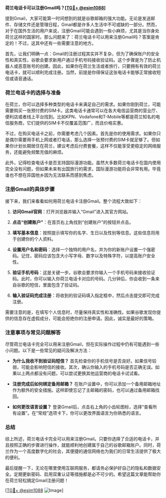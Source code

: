 **荷兰电话卡可以注册Gmail吗？[[TG💪+ @esim1088](https://t.me/s/esim1088)]**

提到Gmail，大家可能第一时间想到的就是谷歌邮箱的强大功能。无论是发送邮件、存储文件还是管理日程，Gmail都是许多人生活中不可或缺的一部分。然而，对于在国外生活的用户来说，注册Gmail可能会遇到一些小麻烦，尤其是当你身处荷兰这样的国家时。那么问题来了：荷兰电话卡可以用来注册Gmail吗？答案是肯定的！不过，这其中还有一些需要注意的地方。

首先，让我们明确一点：Gmail的注册过程其实并不复杂，但为了确保账户的安全性和真实性，谷歌会要求新用户通过手机号码接收验证码。这个步骤是为了防止机器人或恶意账号的创建。因此，如果你在荷兰生活或者旅行，只要拥有有效的荷兰电话卡，就可以顺利完成注册。当然，前提是你得保证这张电话卡能够正常接收短信或语音通话。

### 荷兰电话卡的选择与准备

在荷兰，你可以选择多种类型的电话卡来满足自己的需求。如果你刚到荷兰，可能需要购买一张预付费的SIM卡。这类电话卡通常可以在各大电信运营商的营业厅、便利店或者线上平台找到。比如KPN、Vodafone和T-Mobile等都是荷兰知名的电信服务商，它们提供的SIM卡不仅覆盖范围广，而且价格实惠。

不过，在购买电话卡之前，你需要考虑几个因素。首先是你的使用需求。如果你只是偶尔需要用手机上网或者打电话，那么选择一张预付费的SIM卡就足够了。但如果你计划长期居住在荷兰，建议考虑后付费套餐，这样不仅能享受更稳定的网络服务，还能避免频繁充值的麻烦。

此外，记得检查电话卡是否支持国际漫游功能。虽然大多数荷兰电话卡在国内使用完全没有问题，但如果未来有出国旅行的需求，国际漫游功能将会非常有用。毕竟谁也不想在异国他乡因为无法联系而感到焦虑。

### 注册Gmail的具体步骤

接下来，我们来看看如何用荷兰电话卡注册Gmail。整个流程大致如下：

1. **访问Gmail官网**：打开浏览器并输入“Gmail”进入其官方网站。
   
2. **点击“创建账户”**：在首页右上角找到“创建账户”的按钮并点击。

3. **填写基本信息**：按照提示填写你的名字、生日以及性别等信息。这些信息将用于创建你的个人资料。

4. **设置用户名和密码**：选择一个独特的用户名，并为你的新账户设置一个强密码。记住，密码应该包含大小写字母、数字以及特殊字符，以提高账户安全性。

5. **验证手机号码**：这是关键一步。谷歌会要求你输入一个手机号码来接收验证码。此时，你可以输入你荷兰电话卡对应的号码。几分钟后，你会收到一条来自谷歌的短信，里面包含了验证码。

6. **输入验证码完成注册**：将收到的验证码填入指定框中，然后点击提交即可完成注册。

需要注意的是，在填写个人信息时，尽量保持真实性和准确性。如果谷歌发现你提供的信息存在虚假成分，可能会拒绝你的注册申请。因此，诚实是最好的策略。

### 注意事项与常见问题解答

尽管荷兰电话卡完全可以用来注册Gmail，但在实际操作过程中仍有可能遇到一些小问题。以下是一些常见的疑问及解决方法：

- **为什么我收不到验证码短信？**
  首先检查你的手机信号是否良好。如果信号较弱，可能会影响短信的接收。其次，确认你输入的手机号码是否正确无误。如果以上两点都没有问题，可以尝试更换其他运营商的电话卡试试看。

- **注册完成后如何绑定备用邮箱？**
  在账户设置中，你可以添加一个备用邮箱地址作为额外的安全措施。这样即使忘记了主邮箱的密码，也可以通过备用邮箱找回。

- **如何更改语言设置？**
  登录Gmail后，点击右上角的小齿轮图标，选择“查看所有设置”。在“常规”选项卡下，你可以更改界面语言为你熟悉的语言。

### 总结

综上所述，荷兰电话卡完全可以用来注册Gmail。只要你选择了合适的电话卡，并且按照正确的步骤进行操作，就能顺利地创建属于自己的谷歌邮箱账户。同时，荷兰作为一个高度数字化的社会，其便捷的通信网络也为我们的日常生活提供了极大的便利。

最后提醒一下，无论在哪里使用互联网服务，都请务必保护好自己的隐私和数据安全。定期更新密码、启用双重认证等措施都是必不可少的。希望这篇文章能帮助你在荷兰轻松搞定Gmail注册问题！

[[TG💪+ @esim1088](https://t.me/s/esim1088) ![Image](https://i.postimg.cc/4NQfJmqS/Snipaste-2025-05-13-00-14-12.png)]